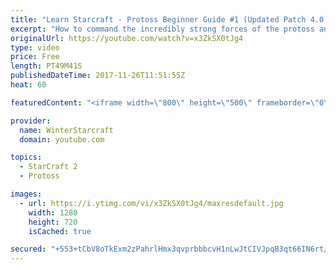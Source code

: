 ```yaml
---
title: "Learn Starcraft - Protoss Beginner Guide #1 (Updated Patch 4.0 FREE TO PLAY)"
excerpt: "How to command the incredibly strong forces of the protoss and cover weaknesses against the other inferior races. Updated for patch 4.0! This guide is not intended for COMPLETELY new players, but those who have played several games/campaign missions and grasp the very basics."
originalUrl: https://youtube.com/watch?v=x3ZkSX0tJg4
type: video
price: Free
length: PT49M41S
publishedDateTime: 2017-11-26T11:51:55Z
heat: 60

featuredContent: "<iframe width=\"800\" height=\"500\" frameborder=\"0\" src=\"https://www.youtube.com/embed/x3ZkSX0tJg4\" allow=\"accelerometer; autoplay; encrypted-media; gyroscope; picture-in-picture\" allowfullscreen></iframe>"

provider:
  name: WinterStarcraft
  domain: youtube.com

topics:
  - StarCraft 2
  - Protoss

images:
  - url: https://i.ytimg.com/vi/x3ZkSX0tJg4/maxresdefault.jpg
    width: 1280
    height: 720
    isCached: true

secured: "+553+tCbV8oTkExm2zPahrlHmx3qvprbbbcvH1nLwJtCIVJpqB3qt66IN6rt/m57vWYhYnG4mndMQuCYL57FXodYrgWjwfaXS3x3RLvWqxkzH6kwQTVkzrazyCkL7ktrzVX/Oe7MXDXNJRwFN6gU8aWBOxJuMlY2PARCdL8Kb/+W+UITAaFDBnNI47rcoveeZOq5nQHdNbhN1cwfC68CLHWAXRkzV5P1zT0x3Cv4K3lT9UeaN8keNh+zmCxaTIsYgpU+pditzXsIkdQbkyADLGOnolGLzJoraWqHC6RQqGX9qaQXTtnjigiut3OghEd9mi5YQxhghnnMNarv8mxaeLpNNBfr2FiZfIvKKoKczvt9cFaOuJQV93tlYum1aFU9W7ZP+57qzvxxpdtvucuoeavXPRlNc6Fq0Y3dJSR4GpbxyVdwkGmAvyLf8wY7zf/E;iBQYGBZC+gcAJ4YNQYZ3mA=="
---
```


